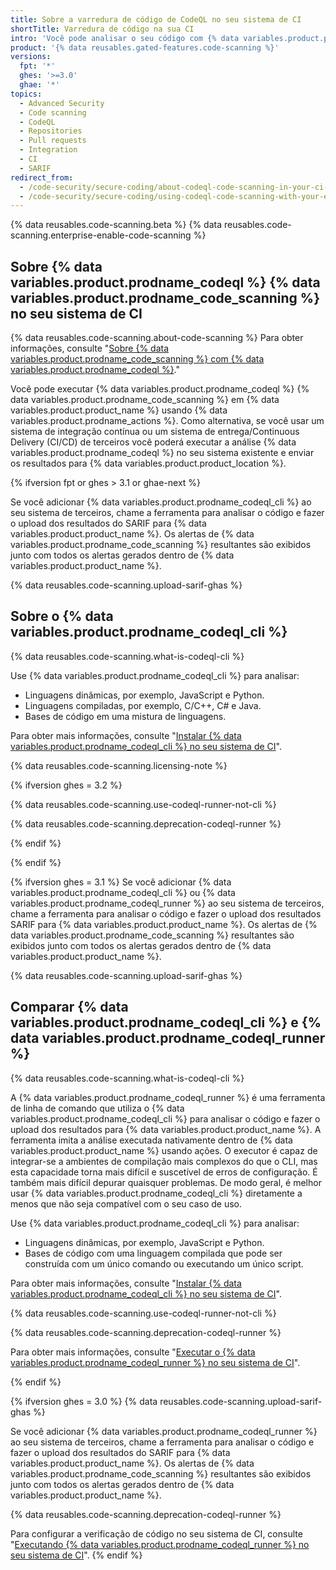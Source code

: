 ```yaml
---
title: Sobre a varredura de código de CodeQL no seu sistema de CI
shortTitle: Varredura de código na sua CI
intro: 'Você pode analisar o seu código com {% data variables.product.prodname_codeql %} em um sistema de integração contínua de terceiros e fazer o upload dos resultados para {% data variables.product.product_location %}. Os alertas de {% data variables.product.prodname_code_scanning %} resultantes são exibidos junto com todos os alertas gerados dentro de {% data variables.product.product_name %}.'
product: '{% data reusables.gated-features.code-scanning %}'
versions:
  fpt: '*'
  ghes: '>=3.0'
  ghae: '*'
topics:
  - Advanced Security
  - Code scanning
  - CodeQL
  - Repositories
  - Pull requests
  - Integration
  - CI
  - SARIF
redirect_from:
  - /code-security/secure-coding/about-codeql-code-scanning-in-your-ci-system
  - /code-security/secure-coding/using-codeql-code-scanning-with-your-existing-ci-system/about-codeql-code-scanning-in-your-ci-system
---
```


<!--UI-LINK: When GitHub Enterprise Server 3.1+ doesn't have GitHub Actions set up, the Security > Code scanning alerts view links to this article.-->

{% data reusables.code-scanning.beta %}
{% data reusables.code-scanning.enterprise-enable-code-scanning %}

## Sobre {% data variables.product.prodname_codeql %} {% data variables.product.prodname_code_scanning %} no seu sistema de CI

{% data reusables.code-scanning.about-code-scanning %} Para obter informações, consulte "[Sobre {% data variables.product.prodname_code_scanning %} com {% data variables.product.prodname_codeql %}](/code-security/secure-coding/automatically-scanning-your-code-for-vulnerabilities-and-errors/about-code-scanning-with-codeql)."

Você pode executar {% data variables.product.prodname_codeql %} {% data variables.product.prodname_code_scanning %} em {% data variables.product.product_name %} usando {% data variables.product.prodname_actions %}. Como alternativa, se você usar um sistema de integração contínua ou um sistema de entrega/Continuous Delivery (CI/CD) de terceiros você poderá executar a análise {% data variables.product.prodname_codeql %} no seu sistema existente e enviar os resultados para {% data variables.product.product_location %}.

{% ifversion fpt or ghes > 3.1 or ghae-next %}
<!--Content for GitHub.com, GHAE next, and GHES 3.2 and onward. CodeQL CLI is the preferred method, and CodeQL runner is deprecated. -->

Se você adicionar {% data variables.product.prodname_codeql_cli %} ao seu sistema de terceiros, chame a ferramenta para analisar o código e fazer o upload dos resultados do SARIF para {% data variables.product.product_name %}. Os alertas de {% data variables.product.prodname_code_scanning %} resultantes são exibidos junto com todos os alertas gerados dentro de {% data variables.product.product_name %}.

{% data reusables.code-scanning.upload-sarif-ghas %}

## Sobre o {% data variables.product.prodname_codeql_cli %}

{% data reusables.code-scanning.what-is-codeql-cli %}

Use {% data variables.product.prodname_codeql_cli %} para analisar:

- Linguagens dinâmicas, por exemplo, JavaScript e Python.
- Linguagens compiladas, por exemplo, C/C++, C# e Java.
- Bases de código em uma mistura de linguagens.

Para obter mais informações, consulte "[Instalar {% data variables.product.prodname_codeql_cli %} no seu sistema de CI](/code-security/secure-coding/using-codeql-code-scanning-with-your-existing-ci-system/installing-codeql-cli-in-your-ci-system)".

{% data reusables.code-scanning.licensing-note %}

{% ifversion ghes = 3.2 %}
<!-- Content for GHES 3.2 only. CodeQL CLI 2.6.2, which introduces full feature parity between CodeQL CLI and CodeQL runner, is officially recommended for GHES 3.3+, so some people may need to use the CodeQL runner -->

{% data reusables.code-scanning.use-codeql-runner-not-cli %}

{% data reusables.code-scanning.deprecation-codeql-runner %}

{% endif %}

{% endif %}

<!--Content for GHES 3.1 only. Both CodeQL CLI and CodeQL runner are available -->
{% ifversion ghes = 3.1 %}
Se você adicionar {% data variables.product.prodname_codeql_cli %} ou {% data variables.product.prodname_codeql_runner %} ao seu sistema de terceiros, chame a ferramenta para analisar o código e fazer o upload dos resultados SARIF para {% data variables.product.product_name %}. Os alertas de {% data variables.product.prodname_code_scanning %} resultantes são exibidos junto com todos os alertas gerados dentro de {% data variables.product.product_name %}.

{% data reusables.code-scanning.upload-sarif-ghas %}

## Comparar {% data variables.product.prodname_codeql_cli %} e {% data variables.product.prodname_codeql_runner %}

{% data reusables.code-scanning.what-is-codeql-cli %}

A {% data variables.product.prodname_codeql_runner %} é uma ferramenta de linha de comando que utiliza o {% data variables.product.prodname_codeql_cli %} para analisar o código e fazer o upload dos resultados para {% data variables.product.product_name %}. A ferramenta imita a análise executada nativamente dentro de {% data variables.product.product_name %} usando ações. O executor é capaz de integrar-se a ambientes de compilação mais complexos do que o CLI, mas esta capacidade torna mais difícil e suscetível de erros de configuração. É também mais difícil depurar quaisquer problemas. De modo geral, é melhor usar {% data variables.product.prodname_codeql_cli %} diretamente a menos que não seja compatível com o seu caso de uso.

Use {% data variables.product.prodname_codeql_cli %} para analisar:

- Linguagens dinâmicas, por exemplo, JavaScript e Python.
- Bases de código com uma linguagem compilada que pode ser construída com um único comando ou executando um único script.

Para obter mais informações, consulte "[Instalar {% data variables.product.prodname_codeql_cli %} no seu sistema de CI](/code-security/secure-coding/using-codeql-code-scanning-with-your-existing-ci-system/installing-codeql-cli-in-your-ci-system)".

{% data reusables.code-scanning.use-codeql-runner-not-cli %}

{% data reusables.code-scanning.deprecation-codeql-runner %}

Para obter mais informações, consulte "[Executar o {% data variables.product.prodname_codeql_runner %} no seu sistema de CI](/code-security/secure-coding/running-codeql-runner-in-your-ci-system)".

{% endif %}

<!--Content for GHES 3.0 only. Only CodeQL runner is available -->
{% ifversion ghes = 3.0 %}
{% data reusables.code-scanning.upload-sarif-ghas %}

Se você adicionar {% data variables.product.prodname_codeql_runner %} ao seu sistema de terceiros, chame a ferramenta para analisar o código e fazer o upload dos resultados do SARIF para {% data variables.product.product_name %}. Os alertas de {% data variables.product.prodname_code_scanning %} resultantes são exibidos junto com todos os alertas gerados dentro de {% data variables.product.product_name %}.

{% data reusables.code-scanning.deprecation-codeql-runner %}

Para configurar a verificação de código no seu sistema de CI, consulte "[Executando {% data variables.product.prodname_codeql_runner %} no seu sistema de CI](/code-security/secure-coding/running-codeql-runner-in-your-ci-system)".
{% endif %}
